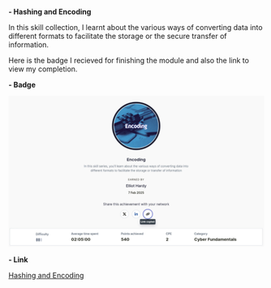 **- Hashing and Encoding**

In this skill collection, I learnt about the various ways of converting data into different formats to facilitate the storage or the secure transfer of information.

Here is the badge I recieved for finishing the module and also the link to view my completion.

**- Badge**

![Hashing and Encoding](Images/Encoding.jpg)  

**- Link**

[Hashing and Encoding](https://api.immersivelabs.online/share/achievements/f622ad608b76e184dec20e84120a4f1e)
